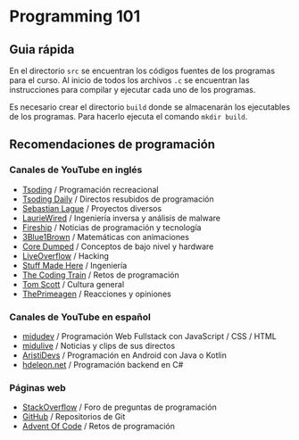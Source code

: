 # Programming 101

## Guia rápida

En el directorio `src` se encuentran los códigos fuentes de los programas para el curso. Al inicio de todos los archivos `.c` se encuentran las instrucciones para compilar y ejecutar cada uno de los programas.

Es necesario crear el directorio `build` donde se almacenarán los ejecutables de los programas. Para hacerlo ejecuta el comando `mkdir build`.

## Recomendaciones de programación

### Canales de YouTube en inglés
- [Tsoding](https://www.youtube.com/@Tsoding) / Programación recreacional
- [Tsoding Daily](https://www.youtube.com/@TsodingDaily) / Directos resubidos de programación
- [Sebastian Lague](https://www.youtube.com/@SebastianLague) / Proyectos diversos
- [LaurieWired](https://www.youtube.com/@lauriewired) / Ingeniería inversa y análisis de malware
- [Fireship](https://www.youtube.com/@Fireship) / Noticias de programación y tecnología
- [3Blue1Brown](https://www.youtube.com/@3blue1brown) / Matemáticas con animaciones
- [Core Dumped](https://www.youtube.com/@CoreDumpped) / Conceptos de bajo nivel y hardware
- [LiveOverflow](https://www.youtube.com/@LiveOverflow) / Hacking
- [Stuff Made Here](https://www.youtube.com/@StuffMadeHere) / Ingeniería
- [The Coding Train](https://www.youtube.com/@TheCodingTrain) / Retos de programación
- [Tom Scott](https://www.youtube.com/@TomScottGo) / Cultura general
- [ThePrimeagen](https://www.youtube.com/@ThePrimeagen) / Reacciones y opiniones

### Canales de YouTube en español
- [midudev](https://www.youtube.com/@midudev) / Programación Web Fullstack con JavaScript / CSS / HTML
- [midulive](https://www.youtube.com/@midulive) / Noticias y clips de sus directos
- [AristiDevs](https://www.youtube.com/@AristiDevs) / Programación en Android con Java o Kotlin
- [hdeleon.net](https://www.youtube.com/@hdeleonnet) / Programación backend en C#

### Páginas web

- [StackOverflow](https://stackoverflow.com/) / Foro de preguntas de programación
- [GitHub](https://github.com/) / Repositorios de Git
- [Advent Of Code](https://adventofcode.com/) / Retos de programación